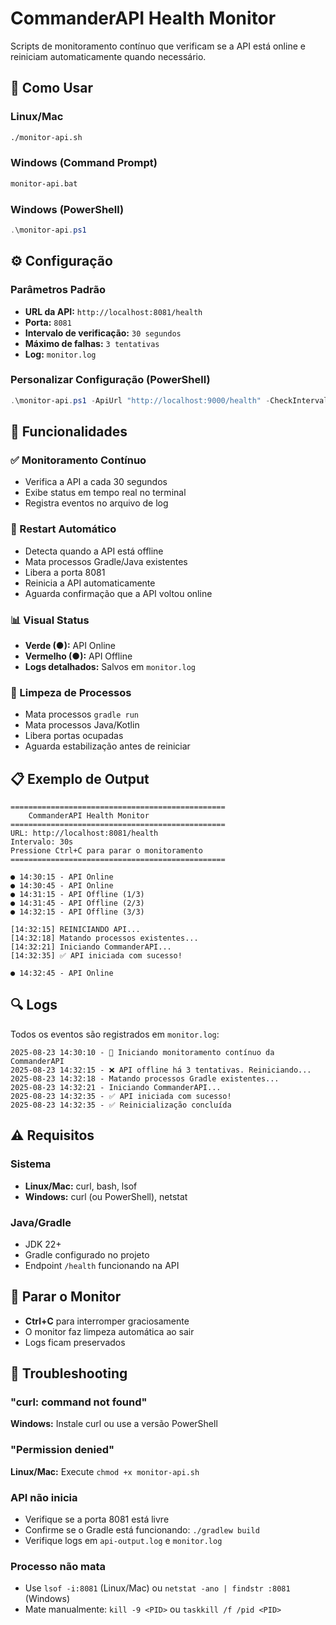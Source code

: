 # CommanderAPI Health Monitor

Scripts de monitoramento contínuo que verificam se a API está online e reiniciam automaticamente quando necessário.

## 🚀 Como Usar

### Linux/Mac
```bash
./monitor-api.sh
```

### Windows (Command Prompt)
```cmd
monitor-api.bat
```

### Windows (PowerShell)
```powershell
.\monitor-api.ps1
```

## ⚙️ Configuração

### Parâmetros Padrão
- **URL da API:** `http://localhost:8081/health`
- **Porta:** `8081`
- **Intervalo de verificação:** `30 segundos`
- **Máximo de falhas:** `3 tentativas`
- **Log:** `monitor.log`

### Personalizar Configuração (PowerShell)
```powershell
.\monitor-api.ps1 -ApiUrl "http://localhost:9000/health" -CheckInterval 60 -MaxRetries 5
```

## 🔧 Funcionalidades

### ✅ Monitoramento Contínuo
- Verifica a API a cada 30 segundos
- Exibe status em tempo real no terminal
- Registra eventos no arquivo de log

### 🔄 Restart Automático
- Detecta quando a API está offline
- Mata processos Gradle/Java existentes
- Libera a porta 8081
- Reinicia a API automaticamente
- Aguarda confirmação que a API voltou online

### 📊 Visual Status
- **Verde (●):** API Online
- **Vermelho (●):** API Offline
- **Logs detalhados:** Salvos em `monitor.log`

### 🛑 Limpeza de Processos
- Mata processos `gradle run`
- Mata processos Java/Kotlin
- Libera portas ocupadas
- Aguarda estabilização antes de reiniciar

## 📋 Exemplo de Output

```
================================================
    CommanderAPI Health Monitor
================================================
URL: http://localhost:8081/health
Intervalo: 30s
Pressione Ctrl+C para parar o monitoramento
================================================

● 14:30:15 - API Online
● 14:30:45 - API Online
● 14:31:15 - API Offline (1/3)
● 14:31:45 - API Offline (2/3)
● 14:32:15 - API Offline (3/3)

[14:32:15] REINICIANDO API...
[14:32:18] Matando processos existentes...
[14:32:21] Iniciando CommanderAPI...
[14:32:35] ✅ API iniciada com sucesso!

● 14:32:45 - API Online
```

## 🔍 Logs

Todos os eventos são registrados em `monitor.log`:

```
2025-08-23 14:30:10 - 🚀 Iniciando monitoramento contínuo da CommanderAPI
2025-08-23 14:32:15 - ❌ API offline há 3 tentativas. Reiniciando...
2025-08-23 14:32:18 - Matando processos Gradle existentes...
2025-08-23 14:32:21 - Iniciando CommanderAPI...
2025-08-23 14:32:35 - ✅ API iniciada com sucesso!
2025-08-23 14:32:35 - ✅ Reinicialização concluída
```

## ⚠️ Requisitos

### Sistema
- **Linux/Mac:** curl, bash, lsof
- **Windows:** curl (ou PowerShell), netstat

### Java/Gradle
- JDK 22+
- Gradle configurado no projeto
- Endpoint `/health` funcionando na API

## 🚪 Parar o Monitor

- **Ctrl+C** para interromper graciosamente
- O monitor faz limpeza automática ao sair
- Logs ficam preservados

## 🔧 Troubleshooting

### "curl: command not found"
**Windows:** Instale curl ou use a versão PowerShell

### "Permission denied"
**Linux/Mac:** Execute `chmod +x monitor-api.sh`

### API não inicia
- Verifique se a porta 8081 está livre
- Confirme se o Gradle está funcionando: `./gradlew build`
- Verifique logs em `api-output.log` e `monitor.log`

### Processo não mata
- Use `lsof -i:8081` (Linux/Mac) ou `netstat -ano | findstr :8081` (Windows)
- Mate manualmente: `kill -9 <PID>` ou `taskkill /f /pid <PID>`